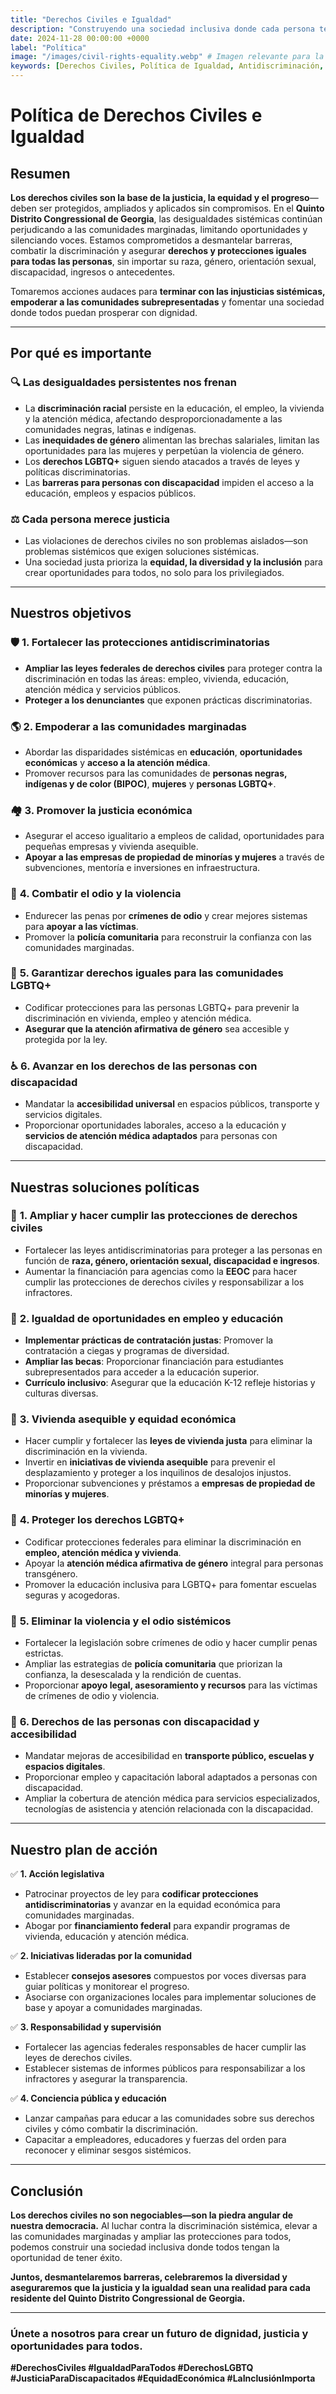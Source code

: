 ```yaml
---
title: "Derechos Civiles e Igualdad"
description: "Construyendo una sociedad inclusiva donde cada persona tenga derechos, oportunidades y protecciones iguales para prosperar y participar plenamente en su comunidad."
date: 2024-11-28 00:00:00 +0000
label: "Política"
image: "/images/civil-rights-equality.webp" # Imagen relevante para la igualdad y la inclusión
keywords: [Derechos Civiles, Política de Igualdad, Antidiscriminación, Quinto Distrito Congressional de Georgia, Comunidades Marginadas, Diversidad, Inclusión, Derechos LGBTQ+, Derechos de las Personas con Discapacidad, Igualdad de Género, Justicia Económica, Política para Todos]
---
```


# Política de Derechos Civiles e Igualdad

## Resumen

**Los derechos civiles son la base de la justicia, la equidad y el progreso**—deben ser protegidos, ampliados y aplicados sin compromisos. En el **Quinto Distrito Congressional de Georgia**, las desigualdades sistémicas continúan perjudicando a las comunidades marginadas, limitando oportunidades y silenciando voces. Estamos comprometidos a desmantelar barreras, combatir la discriminación y asegurar **derechos y protecciones iguales para todas las personas**, sin importar su raza, género, orientación sexual, discapacidad, ingresos o antecedentes.

Tomaremos acciones audaces para **terminar con las injusticias sistémicas, empoderar a las comunidades subrepresentadas** y fomentar una sociedad donde todos puedan prosperar con dignidad.

---

## **Por qué es importante**

### 🔍 **Las desigualdades persistentes nos frenan**
- La **discriminación racial** persiste en la educación, el empleo, la vivienda y la atención médica, afectando desproporcionadamente a las comunidades negras, latinas e indígenas.
- Las **inequidades de género** alimentan las brechas salariales, limitan las oportunidades para las mujeres y perpetúan la violencia de género.
- Los **derechos LGBTQ+** siguen siendo atacados a través de leyes y políticas discriminatorias.
- Las **barreras para personas con discapacidad** impiden el acceso a la educación, empleos y espacios públicos.

### ⚖️ **Cada persona merece justicia**
- Las violaciones de derechos civiles no son problemas aislados—son problemas sistémicos que exigen soluciones sistémicas.
- Una sociedad justa prioriza la **equidad, la diversidad y la inclusión** para crear oportunidades para todos, no solo para los privilegiados.

---

## Nuestros objetivos

### 🛡️ **1. Fortalecer las protecciones antidiscriminatorias**
- **Ampliar las leyes federales de derechos civiles** para proteger contra la discriminación en todas las áreas: empleo, vivienda, educación, atención médica y servicios públicos.
- **Proteger a los denunciantes** que exponen prácticas discriminatorias.

### 🌎 **2. Empoderar a las comunidades marginadas**
- Abordar las disparidades sistémicas en **educación**, **oportunidades económicas** y **acceso a la atención médica**.
- Promover recursos para las comunidades de **personas negras, indígenas y de color (BIPOC)**, **mujeres** y **personas LGBTQ+**.

### 🏘️ **3. Promover la justicia económica**
- Asegurar el acceso igualitario a empleos de calidad, oportunidades para pequeñas empresas y vivienda asequible.
- **Apoyar a las empresas de propiedad de minorías y mujeres** a través de subvenciones, mentoría e inversiones en infraestructura.

### 💙 **4. Combatir el odio y la violencia**
- Endurecer las penas por **crímenes de odio** y crear mejores sistemas para **apoyar a las víctimas**.
- Promover la **policía comunitaria** para reconstruir la confianza con las comunidades marginadas.

### 🤝 **5. Garantizar derechos iguales para las comunidades LGBTQ+**
- Codificar protecciones para las personas LGBTQ+ para prevenir la discriminación en vivienda, empleo y atención médica.
- **Asegurar que la atención afirmativa de género** sea accesible y protegida por la ley.

### ♿ **6. Avanzar en los derechos de las personas con discapacidad**
- Mandatar la **accesibilidad universal** en espacios públicos, transporte y servicios digitales.
- Proporcionar oportunidades laborales, acceso a la educación y **servicios de atención médica adaptados** para personas con discapacidad.

---

## **Nuestras soluciones políticas**

### 🔷 **1. Ampliar y hacer cumplir las protecciones de derechos civiles**
- Fortalecer las leyes antidiscriminatorias para proteger a las personas en función de **raza, género, orientación sexual, discapacidad e ingresos**.
- Aumentar la financiación para agencias como la **EEOC** para hacer cumplir las protecciones de derechos civiles y responsabilizar a los infractores.

### 🔷 **2. Igualdad de oportunidades en empleo y educación**
- **Implementar prácticas de contratación justas**: Promover la contratación a ciegas y programas de diversidad.
- **Ampliar las becas**: Proporcionar financiación para estudiantes subrepresentados para acceder a la educación superior.
- **Currículo inclusivo**: Asegurar que la educación K-12 refleje historias y culturas diversas.

### 🔷 **3. Vivienda asequible y equidad económica**
- Hacer cumplir y fortalecer las **leyes de vivienda justa** para eliminar la discriminación en la vivienda.
- Invertir en **iniciativas de vivienda asequible** para prevenir el desplazamiento y proteger a los inquilinos de desalojos injustos.
- Proporcionar subvenciones y préstamos a **empresas de propiedad de minorías y mujeres**.

### 🔷 **4. Proteger los derechos LGBTQ+**
- Codificar protecciones federales para eliminar la discriminación en **empleo, atención médica y vivienda**.
- Apoyar la **atención médica afirmativa de género** integral para personas transgénero.
- Promover la educación inclusiva para LGBTQ+ para fomentar escuelas seguras y acogedoras.

### 🔷 **5. Eliminar la violencia y el odio sistémicos**
- Fortalecer la legislación sobre crímenes de odio y hacer cumplir penas estrictas.
- Ampliar las estrategias de **policía comunitaria** que priorizan la confianza, la desescalada y la rendición de cuentas.
- Proporcionar **apoyo legal, asesoramiento y recursos** para las víctimas de crímenes de odio y violencia.

### 🔷 **6. Derechos de las personas con discapacidad y accesibilidad**
- Mandatar mejoras de accesibilidad en **transporte público, escuelas y espacios digitales**.
- Proporcionar empleo y capacitación laboral adaptados a personas con discapacidad.
- Ampliar la cobertura de atención médica para servicios especializados, tecnologías de asistencia y atención relacionada con la discapacidad.

---

## **Nuestro plan de acción**

✅ **1. Acción legislativa**
- Patrocinar proyectos de ley para **codificar protecciones antidiscriminatorias** y avanzar en la equidad económica para comunidades marginadas.
- Abogar por **financiamiento federal** para expandir programas de vivienda, educación y atención médica.

✅ **2. Iniciativas lideradas por la comunidad**
- Establecer **consejos asesores** compuestos por voces diversas para guiar políticas y monitorear el progreso.
- Asociarse con organizaciones locales para implementar soluciones de base y apoyar a comunidades marginadas.

✅ **3. Responsabilidad y supervisión**
- Fortalecer las agencias federales responsables de hacer cumplir las leyes de derechos civiles.
- Establecer sistemas de informes públicos para responsabilizar a los infractores y asegurar la transparencia.

✅ **4. Conciencia pública y educación**
- Lanzar campañas para educar a las comunidades sobre sus derechos civiles y cómo combatir la discriminación.
- Capacitar a empleadores, educadores y fuerzas del orden para reconocer y eliminar sesgos sistémicos.

---

## Conclusión

**Los derechos civiles no son negociables—son la piedra angular de nuestra democracia.** Al luchar contra la discriminación sistémica, elevar a las comunidades marginadas y ampliar las protecciones para todos, podemos construir una sociedad inclusiva donde todos tengan la oportunidad de tener éxito.

**Juntos, desmantelaremos barreras, celebraremos la diversidad y aseguraremos que la justicia y la igualdad sean una realidad para cada residente del Quinto Distrito Congressional de Georgia.**

---

### **Únete a nosotros para crear un futuro de dignidad, justicia y oportunidades para todos.**

**#DerechosCiviles #IgualdadParaTodos #DerechosLGBTQ #JusticiaParaDiscapacitados #EquidadEconómica #LaInclusiónImporta**